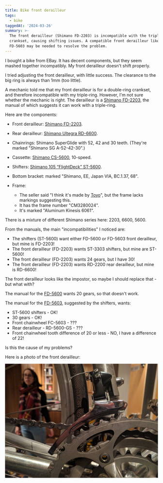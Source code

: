 ```yaml
---
title: Bike front derailleur
tags:
  - bike
taggedAt: '2024-03-26'
summary: >-
  The front derailleur (Shimano FD-2203) is incompatible with the triple
  crankset, causing shifting issues. A compatible front derailleur like Shimano
  FD-5603 may be needed to resolve the problem.
---
```


I bought a bike from EBay. It has decent components, but they seem mashed together incompatibly. My front derailleur doesn't shift properly.

I tried adjusting the front derailleur, with little success. The clearance to the big ring is always than 1mm (too little).

A mechanic told me that my front derailleur is for a double-ring crankset, and therefore incompatible with my triple-ring. However, I'm not sure whether the mechanic is right. The derailleur is a [Shimano FD-2203](http://si.shimano.com/#models/1961), the manual of which suggests it can work with a triple-ring.

Here are the components:

* Front derailleur: [Shimano FD-2203](http://si.shimano.com/#models/1961).
* Rear derailleur: [Shimano Ultegra RD-6600](http://si.shimano.com/#models/1706).
* Chainrings: Shimano SuperGlide with 52, 42 and 30 teeth. (They're marked "Shimano SG A-52-42-30".)
* Cassette: [Shimano CS-5600](http://si.shimano.com/#models/1749), 10-speed.
* Shifters: [Shimano 105 “FlightDeck” ST-5600](http://si.shimano.com/#models/1887).
* Bottom bracket: marked "Shimano, EE, Japan VIA, BC.1.37, 68".
* Frame:

  * The seller said "I think it's made by [Toyo](http://toyoframe.com/en/)", but the frame lacks markings suggesting this.
  * It has the frame number "CM3280024".
  * It's marked "Aluminum Kinesis 6061".

There is a mixture of different Shimano series here: 2203, 6600, 5600.

From the manuals, the main "incompatibilities" I noticed are:

* The shifters (ST-5600) want either FD-5600 or FD-5603 front derailleur, but mine is FD-2203!
* The front derailleur (FD-2203) wants ST-3303 shifters, but mine are ST-5600!
* The front derailleur (FD-2203) wants 24 gears, but I have 30!
* The front derailleur (FD-2203) wants RD-2200 rear derailleur, but mine is RD-6600!

The front derailleur looks like the impostor, so maybe I should replace that - but what with?

The manual for the [FD-5600](http://si.shimano.com/#models/1765) wants 20 gears, so that doesn't work.

The manual for the [FD-5603](http://si.shimano.com/#models/1766), suggested by the shifters, wants:

* ST-5600 shifters - OK!
* 30 gears - OK!
* Front chainwheel FC-5603 - ???
* Rear derailleur - RD-5600-GS - ???
* Front chainwheel tooth difference of 20 or less - NO, I have a difference of 22!

Is this the cause of my problems?

Here is a photo of the front derailleur:

![front derailleur](/assets/2016-11-27/front_derailleur.jpg)
